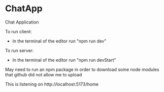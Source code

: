 # ChatApp
Chat Application


To run client:
- In the terminal of the editor run "npm run dev"


To run server:
- In the terminal of the editor run "npm run devStart"


May need to run an npm package in order to download some node modules that github did not allow me to upload


This is listening on http://localhost:5173/home
